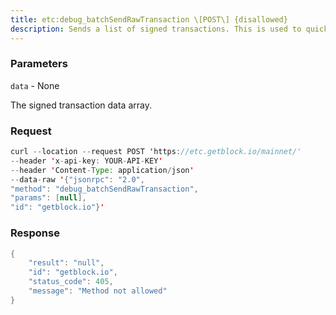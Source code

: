 ```yaml
---
title: etc:debug_batchSendRawTransaction \[POST\] {disallowed}
description: Sends a list of signed transactions. This is used to quickly load anetwork with a lot of transactions. This does the same thing as callingeth_sendRawTransaction multiple times.
---
```


### Parameters


`data` - None

The signed transaction data array.

### Request

``` java
curl --location --request POST 'https://etc.getblock.io/mainnet/' 
--header 'x-api-key: YOUR-API-KEY' 
--header 'Content-Type: application/json' 
--data-raw '{"jsonrpc": "2.0",
"method": "debug_batchSendRawTransaction",
"params": [null],
"id": "getblock.io"}'
```

###  Response

``` java
{
    "result": "null",
    "id": "getblock.io",
    "status_code": 405,
    "message": "Method not allowed"
}
```

